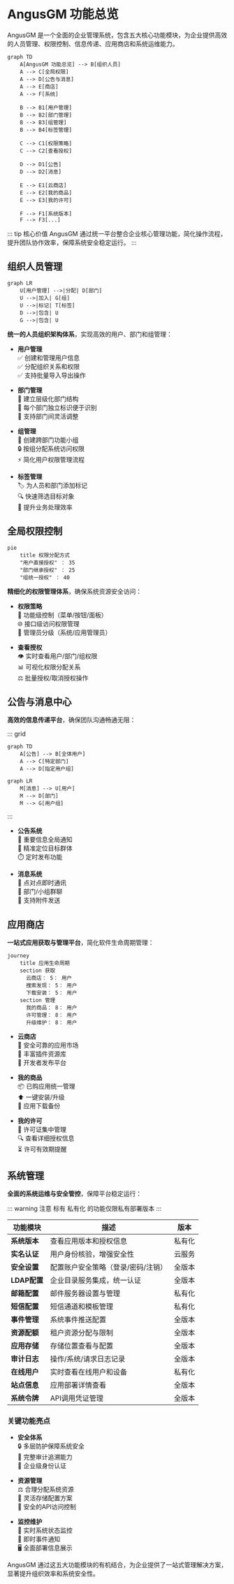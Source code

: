 # AngusGM 功能总览

AngusGM 是一个全面的企业管理系统，包含五大核心功能模块，为企业提供高效的人员管理、权限控制、信息传递、应用商店和系统运维能力。

```mermaid
graph TD
    A[AngusGM 功能总览] --> B[组织人员]
    A --> C[全局权限]
    A --> D[公告与消息]
    A --> E[商店]
    A --> F[系统]
    
    B --> B1[用户管理]
    B --> B2[部门管理]
    B --> B3[组管理]
    B --> B4[标签管理]
    
    C --> C1[权限策略]
    C --> C2[查看授权]
    
    D --> D1[公告]
    D --> D2[消息]
    
    E --> E1[云商店]
    E --> E2[我的商品]
    E --> E3[我的许可]
    
    F --> F1[系统版本]
    F --> F3[...]
```

::: tip 核心价值
AngusGM 通过统一平台整合企业核心管理功能，简化操作流程，提升团队协作效率，保障系统安全稳定运行。
:::

## 组织人员管理

```mermaid
graph LR
    U[用户管理] -->|分配| D[部门]
    U -->|加入| G[组]
    U -->|标记| T[标签]
    D -->|包含| U
    G -->|包含| U
```

**统一的人员组织架构体系**，实现高效的用户、部门和组管理：

- **用户管理**  
  ✅ 创建和管理用户信息  
  ✅ 分配组织关系和权限  
  ✅ 支持批量导入导出操作

- **部门管理**  
  📂 建立层级化部门结构  
  🔑 每个部门独立标识便于识别  
  🔄 支持部门间灵活调整

- **组管理**  
  👥 创建跨部门功能小组  
  🔒 按组分配系统访问权限  
  ⚡ 简化用户权限管理流程

- **标签管理**  
  🏷️ 为人员和部门添加标记  
  🔍 快速筛选目标对象  
  🚀 提升业务处理效率

## 全局权限控制

```mermaid
pie
    title 权限分配方式
    "用户直接授权" ： 35
    "部门继承授权" ： 25
    "组统一授权" ： 40
```

**精细化的权限管理体系**，确保系统资源安全访问：

- **权限策略**  
  🔐 功能级控制（菜单/按钮/面板）  
  🌐 接口级访问权限管理  
  👑 管理员分级（系统/应用管理员）

- **查看授权**  
  👁️ 实时查看用户/部门/组权限  
  📊 可视化权限分配关系  
  ⚖️ 批量授权/取消授权操作

## 公告与消息中心

**高效的信息传递平台**，确保团队沟通畅通无阻：

::: grid
```mermaid
graph TD
    A[公告] --> B[全体用户]
    A --> C[特定部门]
    A --> D[指定用户组]
```
```mermaid
graph LR
    M[消息] --> U[用户]
    M --> D[部门]
    M --> G[用户组]
```
:::

- **公告系统**  
  📢 重要信息全局通知  
  🎯 精准定位目标群体  
  ⏱️ 定时发布功能

- **消息系统**  
  💬 点对点即时通讯  
  👥 部门/小组群聊  
  📎 支持附件发送

## 应用商店

**一站式应用获取与管理平台**，简化软件生命周期管理：

```mermaid
journey
    title 应用生命周期
    section 获取
      云商店： 5： 用户
      搜索发现： 5： 用户
      下载安装： 5： 用户
    section 管理
      我的商品： 8： 用户
      许可管理： 8： 用户
      升级维护： 8： 用户
```

- **云商店**  
  🛒 安全可靠的应用市场  
  🧩 丰富插件资源库  
  🚀 开发者发布平台

- **我的商品**  
  📦 已购应用统一管理  
  ⬆️ 一键安装/升级  
  💾 应用下载备份

- **我的许可**  
  📄 许可证集中管理  
  🔍 查看详细授权信息  
  ⏳ 许可有效期提醒

## 系统管理

**全面的系统运维与安全管控**，保障平台稳定运行：

::: warning 注意
标有 <Badge type="warning">私有化</Badge> 的功能仅限私有部署版本
:::

| 功能模块 | 描述 | 版本 |
|---------|------|-----|
| **系统版本** | 查看应用版本和授权信息 | <Badge type="warning">私有化</Badge> |
| **实名认证** | 用户身份核验，增强安全性 | 云服务 |
| **安全设置** | 配置账户安全策略（登录/密码/注销） | 全版本 |
| **LDAP配置** | 企业目录服务集成，统一认证 | 全版本 |
| **邮箱配置** | 邮件服务器设置与管理 | <Badge type="warning">私有化</Badge> |
| **短信配置** | 短信通道和模板管理 | <Badge type="warning">私有化</Badge> |
| **事件管理** | 系统事件推送配置 | 全版本 |
| **资源配额** | 租户资源分配与限制 | 全版本 |
| **应用存储** | 存储位置查看与配置 | 全版本 |
| **审计日志** | 操作/系统/请求日志记录 | 全版本 |
| **在线用户** | 实时查看在线用户和设备 | <Badge type="warning">私有化</Badge> |
| **站点信息** | 应用部署详情查看 | 全版本 |
| **系统令牌** | API调用凭证管理 | 全版本 |

### 关键功能亮点

- **安全体系**  
  🔒 多层防护保障系统安全  
  📝 完整审计追溯能力  
  👤 企业级身份认证

- **资源管理**  
  ⚖️ 合理分配系统资源  
  💾 灵活存储配置方案  
  🔑 安全的API访问控制

- **监控维护**  
  👀 实时系统状态监控  
  🚨 即时事件通知  
  🖥️ 全面部署信息展示

AngusGM 通过这五大功能模块的有机结合，为企业提供了一站式管理解决方案，显著提升组织效率和系统安全性。